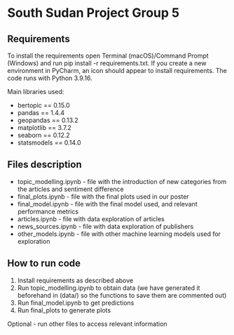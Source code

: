 # South Sudan Project Group 5

## Requirements
To install the requirements open Terminal (macOS)/Command Prompt (Windows) and run pip install -r requirements.txt. If you create a new environment in PyCharm, an icon should appear to install requirements. The code runs with Python 3.9.16.

Main libraries used:
- bertopic == 0.15.0 
- pandas == 1.4.4 
- geopandas == 0.13.2 
- matplotlib == 3.7.2 
- seaborn == 0.12.2
- statsmodels == 0.14.0 


## Files description

- topic_modelling.ipynb - file with the introduction of new categories from the articles and sentiment difference
- final_plots.ipynb - file with the final plots used in our poster
- final_model.ipynb - file with the final model used, and relevant performance metrics
- articles.ipynb - file with data exploration of articles
- news_sources.ipynb - file with data exploration of publishers
- other_models.ipynb - file with other machine learning models used for exploration

## How to run code

1. Install requirements as described above
2. Run topic_modelling.ipynb to obtain data (we have generated it beforehand in (data/) so the functions to save them are commented out)
3. Run final_model.ipynb to get predictions 
4. Run final_plots to generate plots

Optional - run other files to access relevant information


